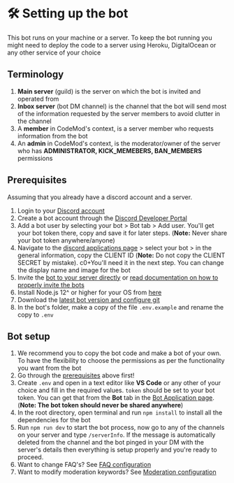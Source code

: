 # 🛠️ Setting up the bot

This bot runs on your machine or a server. To keep the bot running you might need to deploy the code to a server using Heroku, DigitalOcean or any other service of your choice

## Terminology

1. **Main server** (guild) is the server on which the bot is invited and operated from
1. **Inbox server** (bot DM channel) is the channel that the bot will send most of the information requested by the server members to avoid clutter in the channel
1. A **member** in CodeMod's context, is a server member who requests information from the bot
1. An **admin** in CodeMod's context, is the moderator/owner of the server who has **ADMINISTRATOR, KICK_MEMEBERS, BAN_MEMBERS** permissions

## Prerequisites

Assuming that you already have a discord account and a server.

1. Login to your [Discord account](https://discordapp.com/login)
1. Create a bot account through the [Discord Developer Portal](https://discordapp.com/developers/)
1. Add a bot user by selecting your bot > Bot tab > Add user. You'll get your bot token there, copy and save it for later steps. (**Note:** Never share your bot token anywhere/anyone)
1. Navigate to the [discord applications page](https://discord.com/developers/applications) > select your bot > in the general information, copy the CLIENT ID (**Note:** Do not copy the CLIENT SECRET by mistake). c0+You'll need it in the next step. You can change the display name and image for the bot
1. Invite the [bot to your server directly](https://discordapi.com/permissions.html) or [read documentation on how to properly invite the bots](https://discordjs.guide/preparations/adding-your-bot-to-servers.html)
1. Install Node.js 12^ or higher for your OS from [here](https://www.nodejs.org)
1. Download the [latest bot version and configure git](https://github.com/rahul1116/CodeMod/blob/master/docs/gitsetup.md)
1. In the bot's folder, make a copy of the file `.env.example` and rename the copy to `.env`

## Bot setup

1. We recommend you to copy the bot code and make a bot of your own. To have the flexibility to choose the permissions as per the functionality you want from the bot
1. Go through the [prerequisites](https://github.com/rahul1116/CodeMod/blob/master/docs/setup.md#prerequisites) above first!
1. Create `.env` and open in a text editor like **VS Code** or any other of your choice and fill in the required values. `token` should be set to your bot token. You can get that from the **Bot** tab in the [Bot Application page](https://discord.com/developers/applications). (**Note: The bot token should never be shared anywhere**)
1. In the root directory, open terminal and run `npm install` to install all the dependencies for the bot
1. Run `npm run dev` to start the bot process, now go to any of the channels on your server and type `/serverInfo`. If the message is automatically deleted from the channel and the bot pinged in your DM with the server's details then everything is setup properly and you're ready to proceed.
1. Want to change FAQ's? See [FAQ configuration](https://github.com/rahul1116/CodeMod/blob/master/docs/faqconfig.md)
1. Want to modify moderation keywords? See [Moderation configuration](https://github.com/rahul1116/CodeMod/blob/master/docs/moderationconfig.md)
